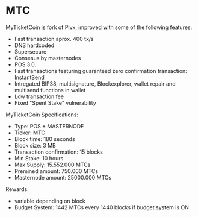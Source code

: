 # MTC

MyTicketCoin is fork of Pivx, improved with some of the following features: 

- Fast transaction aprox. 400 tx/s 
- DNS hardcoded 
- Supersecure
- Consesus by masternodes 
- POS 3.0.
- Fast transactions featuring guaranteed zero confirmation transaction: InstantSend 
- Intregated BIP38, multisignature, Blockexplorer, wallet repair and multisend functions in wallet
- Low transaction fee
- Fixed "Spent Stake" vulnerability


MyTicketCoin Specifications:

- Type: POS + MASTERNODE
- Ticker: MTC
- Block time: 180 seconds
- Block size: 3 MB
- Transaction confirmation: 15 blocks
- Min Stake: 10 hours
- Max Supply: 15.552.000 MTCs
- Premined amount: 750.000 MTCs
- Masternode amount: 25000.000 MTCs

Rewards:

- variable depending on block
- Budget System: 1442 MTCs every 1440 blocks if budget system is ON 
